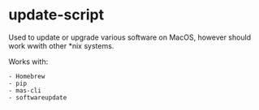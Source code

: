 # **update-script**

Used to update or upgrade various software on MacOS, however should work wwith other *nix systems.





Works with:

	- Homebrew
	- pip
	- mas-cli
	- softwareupdate

